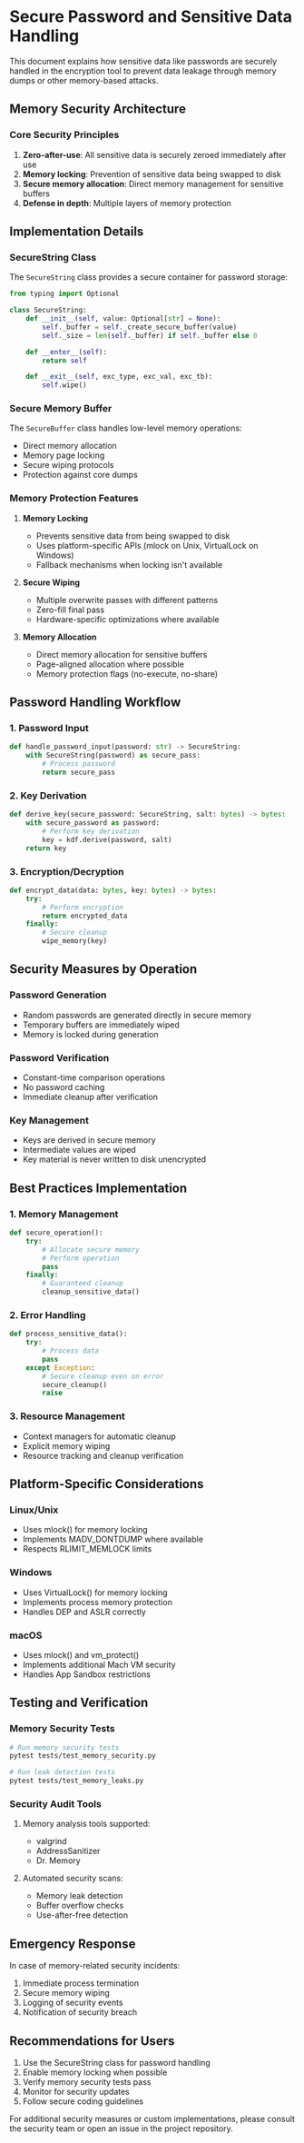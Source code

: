 # Secure Password and Sensitive Data Handling

This document explains how sensitive data like passwords are securely handled in the encryption tool to prevent data leakage through memory dumps or other memory-based attacks.

## Memory Security Architecture

### Core Security Principles

1. **Zero-after-use**: All sensitive data is securely zeroed immediately after use
2. **Memory locking**: Prevention of sensitive data being swapped to disk
3. **Secure memory allocation**: Direct memory management for sensitive buffers
4. **Defense in depth**: Multiple layers of memory protection

## Implementation Details

### SecureString Class

The `SecureString` class provides a secure container for password storage:

```python
from typing import Optional

class SecureString:
    def __init__(self, value: Optional[str] = None):
        self._buffer = self._create_secure_buffer(value)
        self._size = len(self._buffer) if self._buffer else 0

    def __enter__(self):
        return self

    def __exit__(self, exc_type, exc_val, exc_tb):
        self.wipe()
```

### Secure Memory Buffer

The `SecureBuffer` class handles low-level memory operations:

- Direct memory allocation
- Memory page locking
- Secure wiping protocols
- Protection against core dumps

### Memory Protection Features

1. **Memory Locking**
   - Prevents sensitive data from being swapped to disk
   - Uses platform-specific APIs (mlock on Unix, VirtualLock on Windows)
   - Fallback mechanisms when locking isn't available

2. **Secure Wiping**
   - Multiple overwrite passes with different patterns
   - Zero-fill final pass
   - Hardware-specific optimizations where available

3. **Memory Allocation**
   - Direct memory allocation for sensitive buffers
   - Page-aligned allocation where possible
   - Memory protection flags (no-execute, no-share)

## Password Handling Workflow

### 1. Password Input

```python
def handle_password_input(password: str) -> SecureString:
    with SecureString(password) as secure_pass:
        # Process password
        return secure_pass
```

### 2. Key Derivation

```python
def derive_key(secure_password: SecureString, salt: bytes) -> bytes:
    with secure_password as password:
        # Perform key derivation
        key = kdf.derive(password, salt)
    return key
```

### 3. Encryption/Decryption

```python
def encrypt_data(data: bytes, key: bytes) -> bytes:
    try:
        # Perform encryption
        return encrypted_data
    finally:
        # Secure cleanup
        wipe_memory(key)
```

## Security Measures by Operation

### Password Generation

- Random passwords are generated directly in secure memory
- Temporary buffers are immediately wiped
- Memory is locked during generation

### Password Verification

- Constant-time comparison operations
- No password caching
- Immediate cleanup after verification

### Key Management

- Keys are derived in secure memory
- Intermediate values are wiped
- Key material is never written to disk unencrypted

## Best Practices Implementation

### 1. Memory Management

```python
def secure_operation():
    try:
        # Allocate secure memory
        # Perform operation
        pass
    finally:
        # Guaranteed cleanup
        cleanup_sensitive_data()
```

### 2. Error Handling

```python
def process_sensitive_data():
    try:
        # Process data
        pass
    except Exception:
        # Secure cleanup even on error
        secure_cleanup()
        raise
```

### 3. Resource Management

- Context managers for automatic cleanup
- Explicit memory wiping
- Resource tracking and cleanup verification

## Platform-Specific Considerations

### Linux/Unix
- Uses mlock() for memory locking
- Implements MADV_DONTDUMP where available
- Respects RLIMIT_MEMLOCK limits

### Windows
- Uses VirtualLock() for memory locking
- Implements process memory protection
- Handles DEP and ASLR correctly

### macOS
- Uses mlock() and vm_protect()
- Implements additional Mach VM security
- Handles App Sandbox restrictions

## Testing and Verification

### Memory Security Tests

```bash
# Run memory security tests
pytest tests/test_memory_security.py

# Run leak detection tests
pytest tests/test_memory_leaks.py
```

### Security Audit Tools

1. Memory analysis tools supported:
   - valgrind
   - AddressSanitizer
   - Dr. Memory

2. Automated security scans:
   - Memory leak detection
   - Buffer overflow checks
   - Use-after-free detection

## Emergency Response

In case of memory-related security incidents:

1. Immediate process termination
2. Secure memory wiping
3. Logging of security events
4. Notification of security breach

## Recommendations for Users

1. Use the SecureString class for password handling
2. Enable memory locking when possible
3. Verify memory security tests pass
4. Monitor for security updates
5. Follow secure coding guidelines

For additional security measures or custom implementations, please consult the security team or open an issue in the project repository.